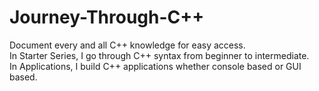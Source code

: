 # Journey-Through-C++
Document every and all C++ knowledge for easy access.\
In Starter Series, I go through C++ syntax from beginner to intermediate. \
In Applications, I build C++ applications whether console based or GUI based. 
